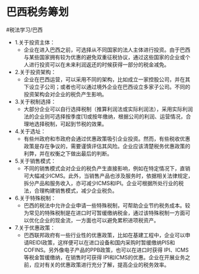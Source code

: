 # 巴西税务筹划
#税法学习/巴西

* 1.关于投资主体：
  * 企业在进入巴西之前，可选择从不同国家的法人主体进行投资。由于巴西与某些国家拥有较为优惠的避免双重征税协议，通过这些国家的企业或个人进行投资可以在未来利润返还的时候获得一部分的税金减免。
* 2.关于投资架构：
  * 企业在巴西运营，可以采用不同的架构，比如成立一家控股公司，并在其下设立子公司；或者也可以通过境外企业在巴西设立多家子公司。不同的投资架构会对企业的税负产生影响。
* 3.关于税制选择：
  * 大部分企业可以自行选择税制（推算利润法或实际利润法），采用实际利润法的企业则可选择按季度[1]或按年缴纳，根据公司的利润、运营情况，合理地选择税制，可起到节税的效果。
* 4.关于选址：
  * 有些州政府和市政府会通过优惠政策吸引企业投资。然而，有些税收优惠政策是存在争议的，需要谨慎评估其风险。企业应该清楚税务优惠政策的利弊，并在权衡之下做出最后的判断。
* 5.关于销售模式：
  * 不同的销售模式会对企业的税负产生直接影响，例如在特定情况下，直销可大幅减少ICMS。此外，当销售产品也涉及服务时，依据相关法律规定，拆分产品和服务收入，亦可减少ICMS和IPI。企业可根据所处行业的税法，合理构建销售模式，减少企业税负。
* 6.关于特殊税制：
  * 巴西的税法中允许企业申请一些特殊税制，可帮助企业节约税务成本。较为常见的特殊税制是在进口时可暂缓缴纳税金，通过该特殊税制一方面可以优化企业的现金流，一方面也可以避免累积进项税资产。
* 7.关于优惠政策：
  * 巴西联邦政府有一些行业性的优惠政策，比如在基建工程中，企业可以申请REIDI政策，这样便可以在进口设备和国内采购时暂缓缴纳PIS和COFINS。另外像电子产品的PPB政策，也可以在进口时获得 IPI、ICMS 等税金暂缓缴纳，在销售时可获得 IPI和ICMS的优惠。企业在开展业务之前，应对有关的优惠政策进行充分了解，提高企业的税务效率。
